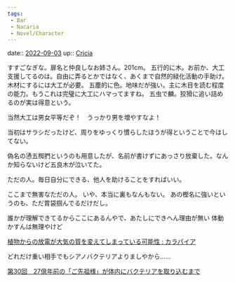 ```yaml
---
tags:
 - Bar
 - Nacaria
 - Novel/Character
---
```


date:: [2022-09-03](Daily_Note/2022-09-03.md)
up:: [Cricia](Cricia.md)

すすごなぎな。扉名と仲良しなお姉さん。201cm。
五行的に木。お前か、大工支援してるのは。自由に弄るとかではなく、あくまで自然的緑化活動の手助け。木材にするには大工が必要。
五塵的に色。地味だが強い。主に木目を読む程度の能力。もうこれは完璧に大工にハマってますね。
五虫で麟。狡猾に追い詰めるのが実は得意という。

当然大工は男女平等だぞ！　うっかり男を増やすなよ！

当初はサラシだったけど、周りをゆっくり慣らしたほうが得ということで今はしてない。

偽名の慂五椥捫というのも用意したが、名前が書けずにあっさり放棄した。なんか知らないけど五良木が泣いてた。

ただの人。毎日自分にできる、他人を助けることをすればいい。

ここまで無害なただの人。
いや、本当に裏もなんもない。
あの樫名に強いというのも、ただ胃袋掴んでるだけだし。

誰かが理解できてるからここにあるんやで、あたしにできへん理由が無い
体動かすんは無理やけど

[植物からの放電が大気の質を変えてしまっている可能性 : カラパイア](https://karapaia.com/archives/52317133.html)


どれだけ重い相手でもシアノバクテリアよりましやから……

[第30回　27億年前の「ご先祖様」が体内にバクテリアを取り込むまで](https://www.aist.go.jp/aist_j/magazine/bb0030.html)